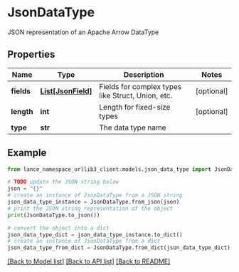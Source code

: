 # JsonDataType

JSON representation of an Apache Arrow DataType

## Properties

Name | Type | Description | Notes
------------ | ------------- | ------------- | -------------
**fields** | [**List[JsonField]**](JsonField.md) | Fields for complex types like Struct, Union, etc. | [optional] 
**length** | **int** | Length for fixed-size types | [optional] 
**type** | **str** | The data type name | 

## Example

```python
from lance_namespace_urllib3_client.models.json_data_type import JsonDataType

# TODO update the JSON string below
json = "{}"
# create an instance of JsonDataType from a JSON string
json_data_type_instance = JsonDataType.from_json(json)
# print the JSON string representation of the object
print(JsonDataType.to_json())

# convert the object into a dict
json_data_type_dict = json_data_type_instance.to_dict()
# create an instance of JsonDataType from a dict
json_data_type_from_dict = JsonDataType.from_dict(json_data_type_dict)
```
[[Back to Model list]](../README.md#documentation-for-models) [[Back to API list]](../README.md#documentation-for-api-endpoints) [[Back to README]](../README.md)


